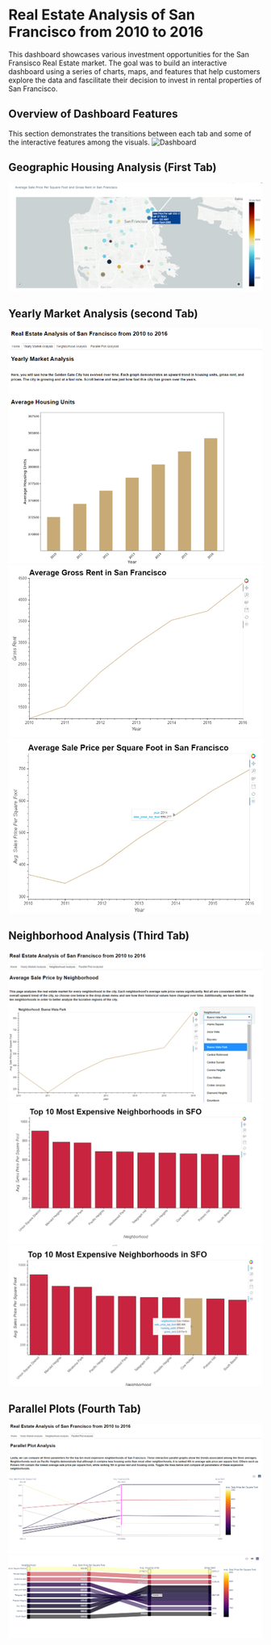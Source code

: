 # Real Estate Analysis of San Francisco from 2010 to 2016
This dashboard showcases various investment opportunities for the San Fransisco Real Estate market. The goal was to build an interactive dashboard using a series of charts, maps, and features that help customers explore the data and fascilitate their decision to invest in rental properties of San Francisco. 

## Overview of Dashboard Features
This section demonstrates the transitions between each tab and some of the interactive features among the visuals. 
![Dashboard](Images/dashboard-demo.gif)

## Geographic Housing Analysis (First Tab)

![Dashboard](Images/map_2.png)

## Yearly Market Analysis (second Tab)

![](Images/housing_units.png)
<br/>
![](Images/gross_rent2.png)
<br/>
![](Images/sale_price.png)

## Neighborhood Analysis (Third Tab)

![](Images/neighborhood.png)
<br/>
![](Images/top_10.png)
<br/>
![](Images/top_hover.png)

## Parallel Plots (Fourth Tab)

![](Images/parallel_coordinates.png)
<br/>
![](Images/parallel_category.png)
